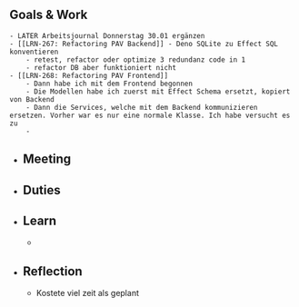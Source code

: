 ## Goals & Work
	- LATER Arbeitsjournal Donnerstag 30.01 ergänzen
	- [[LRN-267: Refactoring PAV Backend]] - Deno SQLite zu Effect SQL konventieren
		- retest, refactor oder optimize 3 redundanz code in 1
		- refactor DB aber funktioniert nicht
	- [[LRN-268: Refactoring PAV Frontend]]
		- Dann habe ich mit dem Frontend begonnen
		- Die Modellen habe ich zuerst mit Effect Schema ersetzt, kopiert von Backend
		- Dann die Services, welche mit dem Backend kommunizieren ersetzen. Vorher war es nur eine normale Klasse. Ich habe versucht es zu
		-
- ## Meeting
- ## Duties
- ## Learn
	-
- ## Reflection
	- Kostete viel zeit als geplant